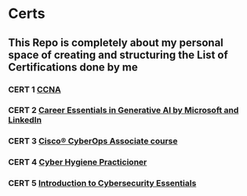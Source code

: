 # Certs
## This Repo is completely about my personal space of creating and structuring the List of Certifications done by me
### CERT 1 <a href="https://drive.google.com/file/d/16UrCdl1IL3aNsVv6vY1gQrbtVllWSHcl/view?usp=sharing">CCNA</a>
### CERT 2 <a href="https://drive.google.com/file/d/19hRs4ZcgnQXgDrSFPY2tbx-qG1mV9CU8/view?usp=sharing">Career Essentials in Generative AI by Microsoft and LinkedIn</a>
### CERT 3 <a href="https://drive.google.com/file/d/1W4bRDWv2Juzq9O4haIvRB4Y4p1MluY_m/view?usp=sharing">Cisco® CyberOps Associate course</a>
### CERT 4 <a href="https://drive.google.com/file/d/1s8IQ9akHSikKj4Ohl-5tu881PcWRHZbf/view?usp=sharing">Cyber Hygiene Practicioner</a>
### CERT 5 <a href="https://drive.google.com/file/d/1Lgt1Zud07gOULieYoD4aCby4ZxIE_DOa/view?usp=sharing">Introduction to Cybersecurity Essentials</a>



